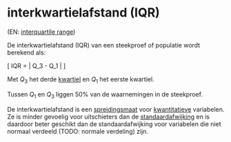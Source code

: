 # interkwartielafstand (IQR)

(EN: [interquartile range](../en/interquartile-range.md))

De interkwartielafstand (IQR) van een steekproef of populatie wordt berekend als:

\[ IQR = | Q_3 - Q_1 | \]

Met $Q_3$ het derde [kwartiel](percentiel.md#kwartiel) en $Q_1$ het eerste kwartiel.

Tussen $Q_1$ en $Q_3$ liggen 50% van de waarnemingen in de steekproef.

De interkwartielafstand is een [spreidingsmaat](spreidingsmaat.md) voor [kwantitatieve](meetniveau.md#kwantitatieve-variabelen) variabelen. Ze is minder gevoelig voor uitschieters dan de [standaardafwijking](variantie.md#standaardafwijking-van-een-steekproef) en is daardoor beter geschikt dan de standaardafwijking voor variabelen die niet normaal verdeeld (TODO: normale verdeling) zijn.
